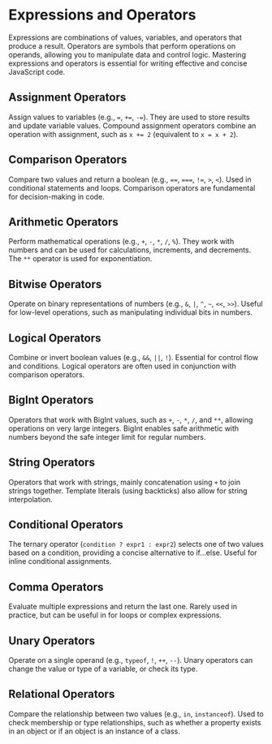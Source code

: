 # Expressions and Operators
Expressions are combinations of values, variables, and operators that produce a result. Operators are symbols that perform operations on operands, allowing you to manipulate data and control logic. Mastering expressions and operators is essential for writing effective and concise JavaScript code.

## Assignment Operators
Assign values to variables (e.g., `=`, `+=`, `-=`). They are used to store results and update variable values. Compound assignment operators combine an operation with assignment, such as `x += 2` (equivalent to `x = x + 2`).

## Comparison Operators
Compare two values and return a boolean (e.g., `==`, `===`, `!=`, `>`, `<`). Used in conditional statements and loops. Comparison operators are fundamental for decision-making in code.

## Arithmetic Operators
Perform mathematical operations (e.g., `+`, `-`, `*`, `/`, `%`). They work with numbers and can be used for calculations, increments, and decrements. The `**` operator is used for exponentiation.

## Bitwise Operators
Operate on binary representations of numbers (e.g., `&`, `|`, `^`, `~`, `<<`, `>>`). Useful for low-level operations, such as manipulating individual bits in numbers.

## Logical Operators
Combine or invert boolean values (e.g., `&&`, `||`, `!`). Essential for control flow and conditions. Logical operators are often used in conjunction with comparison operators.

## BigInt Operators
Operators that work with BigInt values, such as `+`, `-`, `*`, `/`, and `**`, allowing operations on very large integers. BigInt enables safe arithmetic with numbers beyond the safe integer limit for regular numbers.

## String Operators
Operators that work with strings, mainly concatenation using `+` to join strings together. Template literals (using backticks) also allow for string interpolation.

## Conditional Operators
The ternary operator (`condition ? expr1 : expr2`) selects one of two values based on a condition, providing a concise alternative to if...else. Useful for inline conditional assignments.

## Comma Operators
Evaluate multiple expressions and return the last one. Rarely used in practice, but can be useful in for loops or complex expressions.

## Unary Operators
Operate on a single operand (e.g., `typeof`, `!`, `++`, `--`). Unary operators can change the value or type of a variable, or check its type.

## Relational Operators
Compare the relationship between two values (e.g., `in`, `instanceof`). Used to check membership or type relationships, such as whether a property exists in an object or if an object is an instance of a class.
